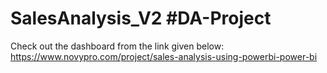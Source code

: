 # SalesAnalysis_V2 #DA-Project
Check out the dashboard from the link given below:
https://www.novypro.com/project/sales-analysis-using-powerbi-power-bi
